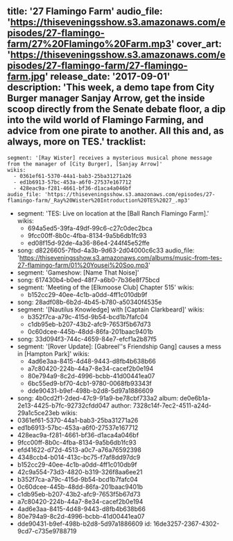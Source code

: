 title: '27 Flamingo Farm'
audio_file: 'https://thiseveningsshow.s3.amazonaws.com/episodes/27-flamingo-farm/27%20Flamingo%20Farm.mp3'
cover_art: 'https://thiseveningsshow.s3.amazonaws.com/episodes/27-flamingo-farm/27-flamingo-farm.jpg'
release_date: '2017-09-01'
description: 'This week, a demo tape from City Burger manager Sanjay Arrow, get the inside scoop directly from the Senate debate floor, a dip into the wild world of Flamingo Farming, and advice from one pirate to another. All this and, as always, more on TES.'
tracklist:
  -
    segment: '[Ray Wister] receives a mysterious musical phone message from the manager of [City Burger], [Sanjay Arrow]'
    wikis:
      - 0361ef61-5370-44a1-bab3-25ba31271a26
      - ed1b6913-57bc-453a-a6f0-27537e167712
      - 428eac9a-f281-4661-bf36-d1aca4a046bf
    audio_file: 'https://thiseveningsshow.s3.amazonaws.com/episodes/27-flamingo-farm/_Ray%20Wister%20Introduction%20TES%2027_.mp3'
  -
    segment: 'TES: Live on location at the [Ball Ranch Flamingo Farm].'
    wikis:
      - 694a5ed5-39fa-49df-99c6-c27c0dec2bca
      - 9fcc00ff-8b0c-4fba-8134-9a5b6db1fc93
      - ed08f15d-92de-4a36-86e4-244f45e52ffe
  -
    song: d8226605-7fbd-4a3b-9d63-2d04000c6c33
    audio_file: 'https://thiseveningsshow.s3.amazonaws.com/albums/music-from-tes-27-flamingo-farm/01%20Yousei%20Soo.mp3'
  -
    segment: 'Gameshow: [Name That Noise]'
  -
    song: 617430b4-b0ed-48f7-a6b0-7b36e8f75bcd
  -
    segment: 'Meeting of the [Elkmoose Club] Chapter 515'
    wikis:
      - b152cc29-40ee-4c1b-a0dd-4ff1c010db9f
  -
    song: 28adf08b-6b2d-4b45-b780-a50340f4535e
  -
    segment: '[Nautilus Knowledge] with [Captain Clarkbeard]'
    wikis:
      - b352f7ca-a79c-415d-9b54-bcd1b7fafc04
      - c1db95eb-b207-43b2-afc9-7653f5b67d73
      - 0c60dcee-445b-48dd-86fa-201baac9401b
  -
    song: 33d094f3-744c-4659-84e7-efcf1a2b87f5
  -
    segment: '[Rover Update]: [Gabreel''s Friendship Gang] causes a mess in [Hampton Park]'
    wikis:
      - 4ad6e3aa-8415-4d48-9443-d8fb4b638b66
      - a7c80420-224b-44a7-8e34-cacef2b0e194
      - 80e794a9-8c2d-4996-bcbb-41d00441ea07
      - 6bc55ed9-bf70-4cb1-9780-0068fb93343f
      - dde90431-b9ef-498b-b2d8-5d97a1886609
  -
    song: 4b0cd2f1-2ded-47c9-91a9-be78cbf733a2
album: de0e6b1a-2e13-4425-b7fc-92732cfdd047
author: 7328c14f-7ec2-4511-a24d-29a1c5ce23eb
wikis:
  - 0361ef61-5370-44a1-bab3-25ba31271a26
  - ed1b6913-57bc-453a-a6f0-27537e167712
  - 428eac9a-f281-4661-bf36-d1aca4a046bf
  - 9fcc00ff-8b0c-4fba-8134-9a5b6db1fc93
  - efd41622-d72d-4513-a0c7-a76a76592398
  - 4348ccb4-b014-413c-bc75-f7af8dd97dc9
  - b152cc29-40ee-4c1b-a0dd-4ff1c010db9f
  - 42c9a554-73d3-4820-b319-326f8aa6ee21
  - b352f7ca-a79c-415d-9b54-bcd1b7fafc04
  - 0c60dcee-445b-48dd-86fa-201baac9401b
  - c1db95eb-b207-43b2-afc9-7653f5b67d73
  - a7c80420-224b-44a7-8e34-cacef2b0e194
  - 4ad6e3aa-8415-4d48-9443-d8fb4b638b66
  - 80e794a9-8c2d-4996-bcbb-41d00441ea07
  - dde90431-b9ef-498b-b2d8-5d97a1886609
id: 16de3257-2367-4302-9cd7-c735e9788719
